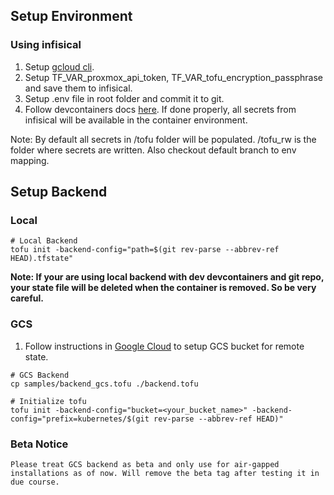 ## Setup Environment

### Using infisical
1. Setup [gcloud cli](/DEVCONTAINER.md).
1. Setup TF_VAR_proxmox_api_token, TF_VAR_tofu_encryption_passphrase and save them to infisical.
1. Setup .env file in root folder and commit it to git.
1. Follow devcontainers docs [here](/DEVCONTAINER.md). If done properly, all secrets from infisical will be available in the container environment.

Note: By default all secrets in /tofu folder will be populated. /tofu_rw is the folder where secrets are written. Also checkout default branch to env mapping.

## Setup Backend

### Local

```shell
# Local Backend
tofu init -backend-config="path=$(git rev-parse --abbrev-ref HEAD).tfstate"
```
**Note: If your are using local backend with dev devcontainers and git repo, your state file will be deleted when the container is removed. So be very careful.**

### GCS
1. Follow instructions in [Google Cloud](../gcs-state/README.md) to setup GCS bucket for remote state.

```shell
# GCS Backend
cp samples/backend_gcs.tofu ./backend.tofu
```

```shell
# Initialize tofu
tofu init -backend-config="bucket=<your_bucket_name>" -backend-config="prefix=kubernetes/$(git rev-parse --abbrev-ref HEAD)"
```

### Beta Notice

`Please treat GCS backend as beta and only use for air-gapped installations as of now. Will remove the beta tag after testing it in due course.`
